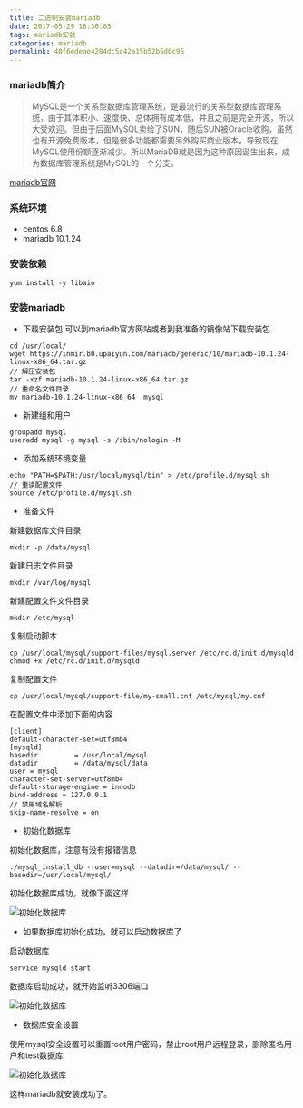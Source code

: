 ```yaml
---
title: 二进制安装mariadb
date: 2017-05-29 18:30:03
tags: mariadb安装
categories: mariadb
permalink: 40f6edeae4284dc5c42a15b52b5d0c95
---
```

### mariadb简介
>MySQL是一个关系型数据库管理系统，是最流行的关系型数据库管理系统，由于其体积小、速度快、总体拥有成本低，并且之前是完全开源，所以大受欢迎。但由于后面MySQL卖给了SUN，随后SUN被Oracle收购，虽然也有开源免费版本，但是很多功能都需要另外购买商业版本，导致现在MySQL使用份额逐渐减少。所以MariaDB就是因为这种原因诞生出来，成为数据库管理系统是MySQL的一个分支。

<!--more-->

[mariadb官网](https://mariadb.org/)

### 系统环境

+ centos 6.8
+ mariadb 10.1.24

### 安装依赖
```
yum install -y libaio
```
### 安装mariadb

+ 下载安装包
可以到mariadb官方网站或者到我准备的镜像站下载安装包

```
cd /usr/local/
wget https://inmir.b0.upaiyun.com/mariadb/generic/10/mariadb-10.1.24-linux-x86_64.tar.gz
// 解压安装包
tar -xzf mariadb-10.1.24-linux-x86_64.tar.gz
// 重命名文件目录
mv mariadb-10.1.24-linux-x86_64  mysql
```

+ 新建组和用户

```
groupadd mysql
useradd mysql -g mysql -s /sbin/nologin -M
```

+ 添加系统环境变量

```
echo "PATH=$PATH:/usr/local/mysql/bin" > /etc/profile.d/mysql.sh
// 重读配置文件
source /etc/profile.d/mysql.sh
```

+ 准备文件

新建数据库文件目录
```
mkdir -p /data/mysql
```
新建日志文件目录
```
mkdir /var/log/mysql
```
新建配置文件文件目录
```
mkdir /etc/mysql
```
复制启动脚本
```
cp /usr/local/mysql/support-files/mysql.server /etc/rc.d/init.d/mysqld
chmod +x /etc/rc.d/init.d/mysqld
```
复制配置文件
```
cp /usr/local/mysql/support-file/my-small.cnf /etc/mysql/my.cnf
```
在配置文件中添加下面的内容
```
[client]
default-character-set=utf8mb4
[mysqld]
basedir         = /usr/local/mysql
datadir         = /data/mysql/data
user = mysql
character-set-server=utf8mb4
default-storage-engine = innodb
bind-address = 127.0.0.1
// 禁用域名解析
skip-name-resolve = on
```

+ 初始化数据库

初始化数据库，注意有没有报错信息
```
./mysql_install_db --user=mysql --datadir=/data/mysql/ --basedir=/usr/local/mysql/
```
初始化数据库成功，就像下面这样

![初始化数据库](https://hysgsta.b0.upaiyun.com/img/2017/6/12/1.JPG!img)

+ 如果数据库初始化成功，就可以启动数据库了

启动数据库
```
service mysqld start
```
数据库启动成功，就开始监听3306端口

![初始化数据库](https://hysgsta.b0.upaiyun.com/img/2017/6/12/2.JPG!img)

+ 数据库安全设置

使用mysql安全设置可以重置root用户密码，禁止root用户远程登录，删除匿名用户和test数据库

![初始化数据库](https://hysgsta.b0.upaiyun.com/img/2017/6/12/3.JPG!img)

 这样mariadb就安装成功了。
